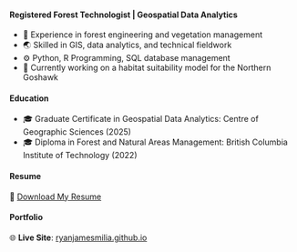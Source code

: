 #### Registered Forest Technologist | Geospatial Data Analytics
- 🌲 Experience in forest engineering and vegetation management
- 🌏 Skilled in GIS, data analytics, and technical fieldwork
- ⚙️ Python, R Programming, SQL database management
- 🦅 Currently working on a habitat suitability model for the Northern Goshawk

#### Education
- 🎓 Graduate Certificate in Geospatial Data Analytics: Centre of Geographic Sciences (2025)
- 🎓 Diploma in Forest and Natural Areas Management: British Columbia Institute of Technology (2022)

#### Resume
📄 [Download My Resume](https://github.com/ryanjamesmilia/ryanjamesmilia/raw/main/resume.pdf)

#### Portfolio
🌐 **Live Site**: [ryanjamesmilia.github.io](https://ryanjamesmilia.github.io)
